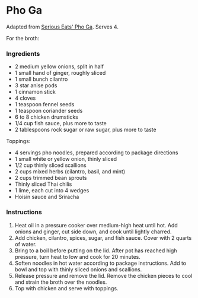 # Pho Ga

Adapted from [Serious Eats' Pho Ga](http://www.seriouseats.com/recipes/2015/01/30-minute-pressure-cooker-pho-ga-recipe.html). Serves 4.

For the broth:
### Ingredients

- 2 medium yellow onions, split in half
- 1 small hand of ginger, roughly sliced
- 1 small bunch cilantro
- 3 star anise pods
- 1 cinnamon stick
- 4 cloves
- 1 teaspoon fennel seeds
- 1 teaspoon coriander seeds
- 6 to 8 chicken drumsticks
- 1/4 cup fish sauce, plus more to taste
- 2 tablespoons rock sugar or raw sugar, plus more to taste

Toppings:
- 4 servings pho noodles, prepared according to package directions
- 1 small white or yellow onion, thinly sliced
- 1/2 cup thinly sliced scallions
- 2 cups mixed herbs (cilantro, basil, and mint)
- 2 cups trimmed bean sprouts
- Thinly sliced Thai chilis
- 1 lime, each cut into 4 wedges
- Hoisin sauce and Sriracha

### Instructions

1. Heat oil in a pressure cooker over medium-high heat until hot. Add onions and ginger, cut side down, and cook until lightly charred.
2. Add chicken, cilantro, spices, sugar, and fish sauce. Cover with 2 quarts of water.
3. Bring to a boil before putting on the lid. After pot has reached high pressure, turn heat to low and cook for 20 minutes.
4. Soften noodles in hot water according to package instructions. Add to bowl and top with thinly sliced onions and scallions.
5. Release pressure and remove the lid. Remove the chicken pieces to cool and strain the broth over the noodles.
6. Top with chicken and serve with toppings.
